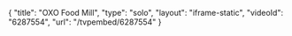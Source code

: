 {
    "title": "OXO Food Mill",
    "type": "solo",
    "layout": "iframe-static",
    "videoId": "6287554",
    "url": "\/tvpembed\/6287554"
}